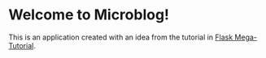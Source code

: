 # Welcome to Microblog!

This is an application created with an idea from the tutorial in [Flask Mega-Tutorial](https://blog.miguelgrinberg.com/post/the-flask-mega-tutorial-part-i-hello-world).

